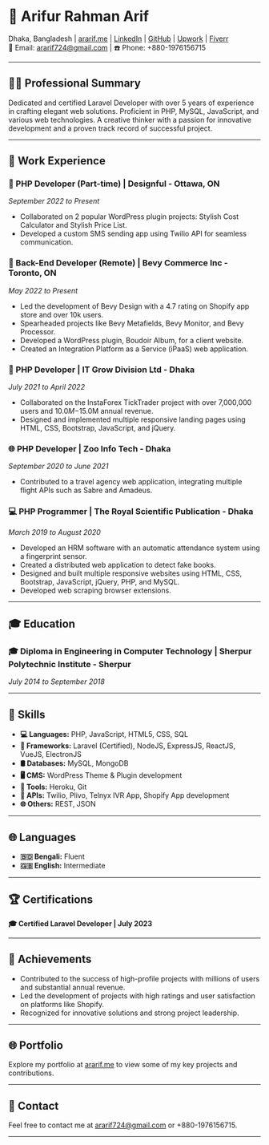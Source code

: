 # 🚀 Arifur Rahman Arif

Dhaka, Bangladesh | [ararif.me](https://ararif.me) | [LinkedIn](https://www.linkedin.com/in/ararifdotme) | [GitHub](https://github.com/ararif724) | [Upwork](https://www.upwork.com/freelancers/mdarifurrahmana) | [Fiverr](https://www.fiverr.com/arifur724)  
📧 Email: ararif724@gmail.com | ☎️ Phone: +880-1976156715

---

## 👨‍💻 **Professional Summary**

Dedicated and certified Laravel Developer with over 5 years of experience in crafting elegant web solutions. Proficient in PHP, MySQL, JavaScript, and various web technologies. A creative thinker with a passion for innovative development and a proven track record of successful project.

---

## 💼 **Work Experience**

### **🌟 PHP Developer (Part-time) | Designful - Ottawa, ON**
*September 2022 to Present*
- Collaborated on 2 popular WordPress plugin projects: Stylish Cost Calculator and Stylish Price List.
- Developed a custom SMS sending app using Twilio API for seamless communication.

### **🚀 Back-End Developer (Remote) | Bevy Commerce Inc - Toronto, ON**
*May 2022 to Present*
- Led the development of Bevy Design with a 4.7 rating on Shopify app store and over 10k users.
- Spearheaded projects like Bevy Metafields, Bevy Monitor, and Bevy Processor.
- Developed a WordPress plugin, Boudoir Album, for a client website.
- Created an Integration Platform as a Service (iPaaS) web application.

### **🔧 PHP Developer | IT Grow Division Ltd - Dhaka**
*July 2021 to April 2022*
- Collaborated on the InstaForex TickTrader project with over 7,000,000 users and $10.0M-$15.0M annual revenue.
- Designed and implemented multiple responsive landing pages using HTML, CSS, Bootstrap, JavaScript, and jQuery.

### **🌐 PHP Developer | Zoo Info Tech - Dhaka**
*September 2020 to June 2021*
- Contributed to a travel agency web application, integrating multiple flight APIs such as Sabre and Amadeus.

### **💻 PHP Programmer | The Royal Scientific Publication - Dhaka**
*March 2019 to August 2020*
- Developed an HRM software with an automatic attendance system using a fingerprint sensor.
- Created a distributed web application to detect fake books.
- Designed and built multiple responsive websites using HTML, CSS, Bootstrap, JavaScript, jQuery, PHP, and MySQL.
- Developed web scraping browser extensions.

---

## 🎓 **Education**

### **🎓 Diploma in Engineering in Computer Technology | Sherpur Polytechnic Institute - Sherpur**
*July 2014 to September 2018*

---

## 🚀 **Skills**

- **💻 Languages:** PHP, JavaScript, HTML5, CSS, SQL
- **🚀 Frameworks:** Laravel (Certified), NodeJS, ExpressJS, ReactJS, VueJS, ElectronJS
- **🛢️ Databases:** MySQL, MongoDB
- **🖥️ CMS:** WordPress Theme & Plugin development
- **🔧 Tools:** Heroku, Git
- **🔄 APIs:** Twilio, Plivo, Telnyx IVR App, Shopify App development
- **🌐 Others:** REST, JSON

---

## 🌐 **Languages**

- **🇧🇩 Bengali:** Fluent
- **🇬🇧 English:** Intermediate

---

## 🏆 **Certifications**

**🎓 Certified Laravel Developer | July 2023**

---

## 🌟 **Achievements**

- Contributed to the success of high-profile projects with millions of users and substantial annual revenue.
- Led the development of projects with high ratings and user satisfaction on platforms like Shopify.
- Recognized for innovative solutions and strong project leadership.

---

## 🌐 **Portfolio**

Explore my portfolio at [ararif.me](https://ararif.me) to view some of my key projects and contributions.

---

## 📧 **Contact**

Feel free to contact me at ararif724@gmail.com or +880-1976156715.

---

